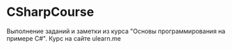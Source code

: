 # CSharpCourse
Выполнение заданий и заметки из курса "Основы программирования на примере C#".
Курс на сайте ulearn.me
